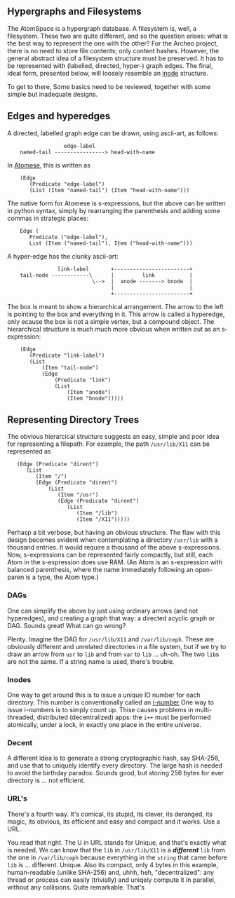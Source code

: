 
Hypergraphs and Filesystems
---------------------------
The AtomSpace is a hypergraph database. A filesystem is, well, a
filesystem. These two are quite different, and so the question arises:
what is the best way to represent the one with the other? For the
Archeo project, there is no need to store file contents; only content
hashes. However, the general abstract idea of a filesystem structure
must be preserved. It has to be represented with (labelled, directed,
hyper-) graph edges. The final, ideal form, presented below, will
loosely resemble an [inode](https://en.wikipedia.org/wiki/inode)
structure.

To get to there, Some basics need to be reviewed, together with some
simple but inadequate designs.

Edges and hyperedges
--------------------
A directed, labelled graph edge can be drawn, using ascii-art, as
follows:
```
                  edge-label
    named-tail ----------------> head-with-name
```
In [Atomese](https://wiki.opencog.org/w/Atomese), this is written as
```
    (Edge
       (Predicate "edge-label")
       (List (Item "named-tail") (Item "head-with-name")))
```
The native form for Atomese is s-expressions, but the above can be
written in python syntax, simply by rearranging the parenthesis and
adding some commas in strategic places:
```
    Edge (
       Predicate ("edge-label"),
       List (Item ("named-tail"), Item ("head-with-name")))
```
A hyper-edge has the clunky ascii-art:
```
                link-label       +------------------------+
    tail-node ------------\      |         link           |
                           \-->  |  anode -------> bnode  |
                                 |                        |
                                 +------------------------+
```
The box is meant to show a hierarchical arrangement. The arrow to the
left is pointing to the box and everything in it. This arrow is called
a hyperedge, only ecause the box is not a simple vertex, but a compound
object.  The hierarchical structure is much much more obvious when
written out as an s-expression:
```
    (Edge
       (Predicate "link-label")
       (List
           (Item "tail-node")
           (Edge
               (Predicate "link")
               (List
                   (Item "anode")
                   (Item "bnode")))))
```

Representing Directory Trees
----------------------------
The obvious hierarcical structure suggests an easy, simple and poor
idea for representing a filepath. For example, the path `/usr/lib/X11`
can be represented as
```
   (Edge (Predicate "dirent")
      (List
         (Item "/")
         (Edge (Predicate "dirent")
             (List
                (Item "/usr")
                (Edge (Predicate "dirent")
                   (List
                      (Item "/lib")
                      (Item "/X11")))))
```
Perhasp a bit verbose, but having an obvious structure. The flaw with
this design becomes evident when contemplating a directory `/usr/lib`
with a thousand entries. It would require a thousand of the above
s-expressions. Now, s-expressions can be represented fairly compactly,
but still, each Atom in the s-expression does use RAM. (An Atom is an
s-expression with balanced parenthesis, where the name immediately
following an open-paren is a type, the Atom type.)

### DAGs
One can simplify the above by just using ordinary arrows (and not
hyperedges), and creating a graph that way: a directed acyclic graph
or DAG. Sounds great! What can go wrong?

Plenty. Imagine the DAG for `/usr/lib/X11` and `/var/lib/ceph`. These
are obviously different and unrelated directories in a file system,
but if we try to draw an arrow from `usr` to `lib` and from `var` to
`lib` ... uh-oh. The two `lib`s are not the same. If a string name is
used, there's trouble.

### Inodes
One way to get around this is to issue a unique ID number for each
directory. This number is conventionally called an
[i-number](https://en.wikipedia.org/wiki/inode) One way to issue
i-numbers is to simply count up. Thise causes problems in
multi-threaded, distributed (decentralized) apps: the `i++`
must be performed atomically, under a lock, in exactly one place
in the entire universe.

### Decent
A different idea is to generate a strong cryptographic hash, say SHA-256,
and use that to uniquely identify every directory. The large hash is
needed to avoid the birthday paradox. Sounds good, but storing 256 bytes
for ever directory is ... not efficient.

### URL's
There's a fourth way. It's comical, its stupid, its clever, its deranged,
its magic, its obvious, its efficient and easy and compact and it works.
Use a URL.

You read that right. The U in URL stands for Unique, and that's exactly
what is needed. We can know that the `lib` in `/usr/lib/X11` is a
***different*** `lib` from the one in `/var/lib/ceph` because everything
in the `string` that came before `lib` is ... different. Unique. Also
its compact, only 4 bytes in this example, human-readable (unlike SHA-256)
and, uhhh, heh, "decentralized": any thread or process can easily (trivially)
and uniqely compute it in parallel, without any collisions. Quite remarkable.
That's
